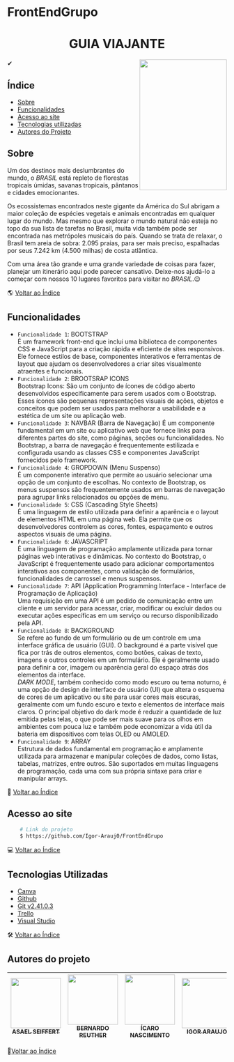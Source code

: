# FrontEndGrupo

<h1 align="center">
   GUIA VIAJANTE
</h1>
<div align="center">
  <img align="right" width="200" height="300" src="../FrontEndGrupo/Imagens/imaRead/RM.png">
</div>
    
   ✔ 
## Índice ##

- [Sobre](#sobre)
- [Funcionalidades](#funcionalidades)
- [Acesso ao site](#acesso-ao-site)
- [Tecnologias utilizadas](#tecnologias-utilizadas)
- [Autores do Projeto](#autores-do-projeto)

## Sobre

Um dos destinos mais deslumbrantes do mundo, o _BRASIL_ está repleto de florestas tropicais úmidas, savanas tropicais, pântanos e cidades emocionantes.

Os ecossistemas encontrados neste gigante da América do Sul abrigam a maior coleção de espécies vegetais e animais encontradas em qualquer lugar do mundo. Mas mesmo que explorar o mundo natural não esteja no topo da sua lista de tarefas no Brasil, muita vida também pode ser encontrada nas metrópoles musicais do país. Quando se trata de relaxar, o Brasil tem areia de sobra: 2.095 praias, para ser mais preciso, espalhadas por seus 7.242 km (4.500 milhas) de costa atlântica.

Com uma área tão grande e uma grande variedade de coisas para fazer, planejar um itinerário aqui pode parecer cansativo. Deixe-nos ajudá-lo a começar com nossos 10 lugares favoritos para visitar no _BRASIL_.😉

🌎 [Voltar ao Índice](#índice)

## Funcionalidades

- `Funcionalidade 1`: BOOTSTRAP <br/> É um framework front-end que inclui uma biblioteca de componentes CSS e JavaScript para a criação rápida e eficiente de sites responsivos. Ele fornece estilos de base, componentes interativos e ferramentas de layout que ajudam os desenvolvedores a criar sites visualmente atraentes e funcionais.
- `Funcionalidade 2`: BROOTSRAP ICONS <br/> Bootstrap Icons: São um conjunto de ícones de código aberto desenvolvidos especificamente para serem usados com o Bootstrap. Esses ícones são pequenas representações visuais de ações, objetos e conceitos que podem ser usados para melhorar a usabilidade e a estética de um site ou aplicação web.
- `Funcionalidade 3`: NAVBAR (Barra de Navegação) É um componente fundamental em um site ou aplicativo web que fornece links para diferentes partes do site, como páginas, seções ou funcionalidades. No Bootstrap, a barra de navegação é frequentemente estilizada e configurada usando as classes CSS e componentes JavaScript fornecidos pelo framework.
- `Funcionalidade 4`: GROPDOWN (Menu Suspenso) <br/> É um componente interativo que permite ao usuário selecionar uma opção de um conjunto de escolhas. No contexto de Bootstrap, os menus suspensos são frequentemente usados em barras de navegação para agrupar links relacionados ou opções de menu.
- `Funcionalidade 5`: CSS (Cascading Style Sheets) <br/> É uma linguagem de estilo utilizada para definir a aparência e o layout de elementos HTML em uma página web. Ela permite que os desenvolvedores controlem as cores, fontes, espaçamento e outros aspectos visuais de uma página.
- `Funcionalidade 6`: JAVASCRIPT <br/> É uma linguagem de programação amplamente utilizada para tornar páginas web interativas e dinâmicas. No contexto do Bootstrap, o JavaScript é frequentemente usado para adicionar comportamentos interativos aos componentes, como validação de formulários, funcionalidades de carrossel e menus suspensos.
- `Funcionalidade 7`: API (Application Programming Interface - Interface de Programação de Aplicação) <br/> Uma requisição em uma API é um pedido de comunicação entre um cliente e um servidor para acessar, criar, modificar ou excluir dados ou executar ações específicas em um serviço ou recurso disponibilizado pela API.
- `Funcionalidade 8`: BACKGROUND <br/>Se refere ao fundo de um formulário ou de um controle em uma interface gráfica de usuário (GUI). O background é a parte visível que fica por trás de outros elementos, como botões, caixas de texto, imagens e outros controles em um formulário. Ele é geralmente usado para definir a cor, imagem ou aparência geral do espaço atrás dos elementos da interface. <br/> _DARK MODE_, também conhecido como modo escuro ou tema noturno, é uma opção de design de interface de usuário (UI) que altera o esquema de cores de um aplicativo ou site para usar cores mais escuras, geralmente com um fundo escuro e texto e elementos de interface mais claros. O principal objetivo do dark mode é reduzir a quantidade de luz emitida pelas telas, o que pode ser mais suave para os olhos em ambientes com pouca luz e também pode economizar a vida útil da bateria em dispositivos com telas OLED ou AMOLED.
- `Funcionalidade 9`: ARRAY<br/> Estrutura de dados fundamental em programação e amplamente utilizada para armazenar e manipular coleções de dados, como listas, tabelas, matrizes, entre outros. São suportados em muitas linguagens de programação, cada uma com sua própria sintaxe para criar e manipular arrays.

🔄 [Voltar ao Índice](#índice)

## Acesso ao site

```bash
    # Link do projeto
    $ https://github.com/Igor-Arauj0/FrontEndGrupo
```

💻 [Voltar ao Índice](#índice)

## Tecnologias Utilizadas

- [Canva](https://www.canva.com/pt_br/)
- [Github](https://github.com/)
- [Git v2.41.0.3](https://git-scm.com/downloads)
- [Trello](https://trello.com/pt-BR)
- [Visual Studio](https://code.visualstudio.com/)

🛠 [Voltar ao Índice](#índice)

## Autores do projeto

| [<img loading="lazy" src="../FrontEndGrupo/Imagens/imaRead/Asael.png" width=115><br><sub>ASAEL SEIFFERT</sub>](https://github.com/LexSeiffert) | [<img loading="lazy" src="../FrontEndGrupo/Imagens/imaRead/Bernardo.png" width=115><br><sub>BERNARDO REUTHER</sub>](https://github.com/YoloDesu) | [<img loading="lazy" src="../FrontEndGrupo/Imagens/imaRead/Icaro.png" width=115><br><sub>ÍCARO NASCIMENTO</sub>](https://github.com/ikaro460) | [<img loading="lazy" src="../FrontEndGrupo/Imagens/imaRead/Igor.png" width=115><br><sub>IGOR ARAUJO</sub>](https://github.com/Igor-Arauj0) | [<img loading="lazy" src="../FrontEndGrupo/Imagens/imaRead/Julia.png" width=115><br><sub>JULIA FREITAS</sub>](https://github.com/JuFMacedo) | [<img loading="lazy" src="../FrontEndGrupo/Imagens/imaRead/Luciana.png" width=115><br><sub>LUCIANA BRAND</sub>](https://github.com/lucianabrand) |
| :--------------------------------------------------------------------------------------------------------------------------------------------: | :----------------------------------------------------------------------------------------------------------------------------------------------: | :-------------------------------------------------------------------------------------------------------------------------------------------: | :----------------------------------------------------------------------------------------------------------------------------------------: | :-----------------------------------------------------------------------------------------------------------------------------------------: | :----------------------------------------------------------------------------------------------------------------------------------------------: |

👥[Voltar ao Índice](#índice)
<br><br>
